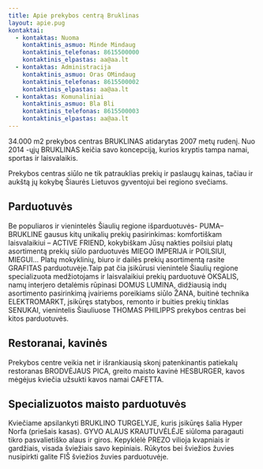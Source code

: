 ```yaml
---
title: Apie prekybos centrą Bruklinas
layout: apie.pug
kontaktai:
  - kontaktas: Nuoma
    kontaktinis_asmuo: Minde Mindaug
    kontaktinis_telefonas: 8615500000
    kontaktinis_elpastas: aa@aa.lt
  - kontaktas: Administracija
    kontaktinis_asmuo: Oras OMindaug
    kontaktinis_telefonas: 8615500002
    kontaktinis_elpastas: aa@aa.lt
  - kontaktas: Komunaliniai
    kontaktinis_asmuo: Bla Bli
    kontaktinis_telefonas: 8615500003
    kontaktinis_elpastas: aa@aa.lt
---
```


34.000 m2 prekybos centras BRUKLINAS atidarytas 2007 metų rudenį. Nuo 2014 -ųjų BRUKLINAS keičia savo koncepciją, kurios kryptis tampa namai, sportas ir laisvalaikis.

Prekybos centras siūlo ne tik patrauklias prekių ir paslaugų kainas, tačiau ir aukštą jų kokybę Šiaurės Lietuvos gyventojui bei regiono svečiams.

## Parduotuvės

Be populiaros ir vienintelės Šiaulių regione išparduotuvės- PUMA– BRUKLINE gausus kitų unikalių prekių pasirinkimas: komfortiškam laisvalaikiui – ACTIVE FRIEND, kokybiškam Jūsų nakties poilsiui platų asortimentą prekių siūlo parduotuvės MIEGO IMPERIJA ir POILSIUI, MIEGUI... Platų mokyklinių, biuro ir dailės prekių asortimentą rasite GRAFITAS parduotuvėje.Taip pat čia įsikūrusi vienintelė Šiaulių regione specializuota medžiotojams ir laisvalaikiui prekių parduotuvė OKSALIS, namų interjero detalėmis rūpinasi DOMUS LUMINA, didžiausią indų asortimento pasirinkimą įvairiems poreikiams siūlo ŽANA, buitinė technika ELEKTROMARKT,  įsikūręs statybos, remonto ir buities prekių tinklas SENUKAI, vienintelis Šiauliuose THOMAS PHILIPPS prekybos centras bei kitos parduotuvės.

## Restoranai, kavinės

Prekybos centre veikia net ir išrankiausią skonį patenkinantis patiekalų restoranas BRODVĖJAUS PICA, greito maisto kavinė HESBURGER, kavos mėgėjus kviečia užsukti kavos namai CAFETTA.

## Specializuotos maisto parduotuvės

Kviečiame apsilankyti BRUKLINO TURGELYJE, kuris įsikūręs šalia Hyper Norfa (priešais kasas). GYVO ALAUS KRAUTUVĖLĖJE siūloma paragauti tikro pasvalietiško alaus ir giros. Kepyklėlė PREZO  vilioja kvapniais ir gardžiais, visada šviežiais savo kepiniais. Rūkytos bei šviežios žuvies nusipirkti galite FIŠ šviežios žuvies parduotuvėje.